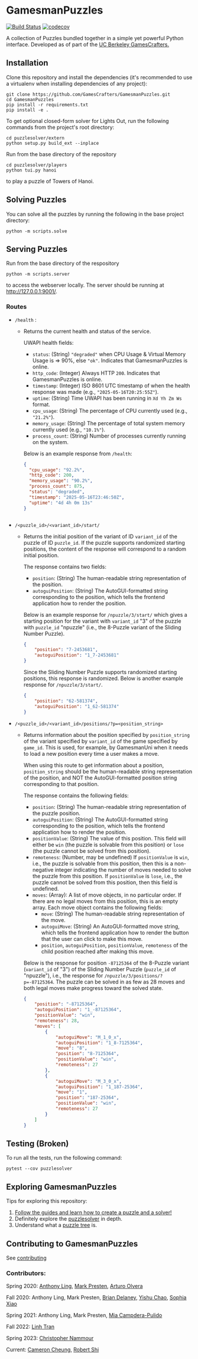 # GamesmanPuzzles
[![Build Status](https://travis-ci.com/GamesCrafters/GamesmanPuzzles.svg?branch=master)](https://travis-ci.com/GamesCrafters/GamesmanPuzzles)
[![codecov](https://codecov.io/gh/GamesCrafters/GamesmanPuzzles/branch/master/graph/badge.svg)](https://codecov.io/gh/GamesCrafters/GamesmanPuzzles)

A collection of Puzzles bundled together in a simple yet powerful Python interface. Developed as of part of the [UC Berkeley GamesCrafters.](http://gamescrafters.berkeley.edu/)

## Installation
Clone this repository and install the dependencies (it's recommended to use a virtualenv when installing dependencies of any project):
```
git clone https://github.com/GamesCrafters/GamesmanPuzzles.git
cd GamesmanPuzzles
pip install -r requirements.txt
pip install -e .
```

To get optional closed-form solver for Lights Out, run the following commands from the project's root directory:
```
cd puzzlesolver/extern
python setup.py build_ext --inplace
```

Run from the base directory of the repository
```
cd puzzlesolver/players
python tui.py hanoi
```
to play a puzzle of Towers of Hanoi.

## Solving Puzzles
You can solve all the puzzles by running the following in the base project directory:
```
python -m scripts.solve
```

## Serving Puzzles

Run from the base directory of the respository
```
python -m scripts.server
```
to access the webserver locally. The server should be running at http://127.0.0.1:9001/.


### Routes
- `/health` : 
    - Returns the current health and status of the service.

      UWAPI health fields:
        - `status`: (String) `"degraded"` when CPU Usage & Virtual Memory Usage is => 90%, else `"ok"`. Indicates that GamesmanPuzzles is online.
        - `http_code`: (Integer) Always HTTP `200`. Indicates that GamesmanPuzzles is online.
        - `timestamp`: (Integer) ISO 8601 UTC timestamp of when the health response was made (e.g., `"2025-05-16T20:25:55Z"`).
        - `uptime`: (String) Time UWAPI has been running in `Xd Yh Zm Ws` format.
        - `cpu_usage`: (String) The percentage of CPU currently used (e.g., `"21.2%"`).
        - `memory_usage`: (String) The percentage of total system memory currently used (e.g., `"10.1%"`).
        - `process_count`: (String) Number of processes currently running on the system.

      Below is an example response from `/health`:
      ```json
      {
        "cpu_usage": "92.2%",
        "http_code": 200,
        "memory_usage": "90.2%",
        "process_count": 875,
        "status": "degraded",
        "timestamp": "2025-05-16T23:46:50Z",
        "uptime": "4d 4h 0m 13s"
      }
    ```

- `/<puzzle_id>/<variant_id>/start/` 
  - Returns the initial position of the variant of ID `variant_id` of the puzzle of ID `puzzle_id`. If the puzzle supports randomized starting positions, the content of the response will correspond to a random initial position.

    The response contains two fields:
      - `position`: (String) The human-readable string representation of the position.
      - `autoguiPosition`: (String) The AutoGUI-formatted string corresponding to the position, which tells the frontend application how to render the position.

    Below is an example response for `/npuzzle/3/start/` which gives a starting position for the variant with `variant_id` "3" of the puzzle with `puzzle_id` "npuzzle" (i.e., the 8-Puzzle variant of the Sliding Number Puzzle).

    ```json
    {
        "position": "7-2453681",
        "autoguiPosition": "1_7-2453681"
    }
    ```

    Since the Sliding Number Puzzle supports randomized starting positions, this response is randomized. Below is another example response for `/npuzzle/3/start/`.

    ```json
    {
        "position": "62-581374",
        "autoguiPosition": "1_62-581374"
    }
    ```

- `/<puzzle_id>/<variant_id>/positions/?p=<position_string>`
  - Returns information about the position specified by `position_string` of the variant specified by `variant_id` of the game specified by `game_id`. This is used, for example, by GamesmanUni when it needs to load a new position every time a user makes a move.

    When using this route to get information about a position, `position_string` should be the human-readable string representation of the position, and NOT the AutoGUI-formatted position string corresponding to that position.

    The response contains the following fields:
      - `position`: (String) The human-readable string representation of the puzzle position.
      - `autoguiPosition`: (String) The AutoGUI-formatted string corresponding to the position, which tells the frontend application how to render the position.
      - `positionValue`: (String) The value of this position. This field will either be `win` (the puzzle is solvable from this position) or `lose` (the puzzle cannot be solved from this position).
      - `remoteness`: (Number, may be undefined) If `positionValue` is `win`, i.e., the puzzle is solvable from this position, then this is a non-negative integer indicating the number of moves needed to solve the puzzle from this position. If `positionValue` is `lose`, i.e., the puzzle cannot be solved from this position, then this field is undefined.
      - `moves`: (Array): A list of move objects, in no particular order. If there are no legal moves from this position, this is an empty array. Each move object contains the following fields:
        - `move`: (String) The human-readable string representation of the move.
        - `autoguiMove`: (String) An AutoGUI-formatted move string, which tells the frontend application how to render the button that the user can click to make this move.
        - `position`, `autoguiPosition`, `positionValue`, `remoteness` of the child position reached after making this move.
    
    Below is the response for position `-87125364` of the 8-Puzzle variant (`variant_id` of "3") of the Sliding Number Puzzle (`puzzle_id` of "npuzzle"), i.e., the response for `/npuzzle/3/positions/?p=-87125364`. The puzzle can be solved in as few as 28 moves and both legal moves make progress toward the solved state.

    ```json
    {
        "position": "-87125364", 
        "autoguiPosition": "1_-87125364",
        "positionValue": "win",
        "remoteness": 28,
        "moves": [
            {
                "autoguiMove": "M_1_0_x",
                "autoguiPosition": "1_8-7125364",
                "move": "8",
                "position": "8-7125364",
                "positionValue": "win",
                "remoteness": 27
            },
            {
                "autoguiMove": "M_3_0_x",
                "autoguiPosition": "1_187-25364",
                "move": "1",
                "position": "187-25364",
                "positionValue": "win",
                "remoteness": 27
            }
        ]
    }
    ```

## Testing (Broken)
To run all the tests, run the following command:
```
pytest --cov puzzlesolver
```

## Exploring GamesmanPuzzles
Tips for exploring this repository:
1. [Follow the guides and learn how to create a puzzle and a solver!](guides)
2. Definitely explore the [puzzlesolver](puzzlesolver) in depth.
3. Understand what a [puzzle tree](https://nyc.cs.berkeley.edu/wiki/Puzzle_tree) is. 

## Contributing to GamesmanPuzzles
See [contributing](/guides/Contributing.md)
### Contributors:
Spring 2020: [Anthony Ling](https://github.com/Ant1ng2), [Mark Presten](https://github.com/mpresten), [Arturo Olvera](https://github.com/olveraarturo)

Fall 2020: Anthony Ling, Mark Presten, [Brian Delaney](https://github.com/briancdelaney), [Yishu Chao](https://github.com/yishuchao), [Sophia Xiao](https://github.com/sofa-x)

Spring 2021: Anthony Ling, Mark Presten, [Mia Campdera-Pulido](https://github.com/miacampdera)

Fall 2022: [Linh Tran](https://github.com/Linh-Tran-nlt)

Spring 2023: [Christopher Nammour](https://github.com/chrisnammour)

Current: [Cameron Cheung](https://github.com/cameroncheung00), [Robert Shi](https://github.com/robertyishi)